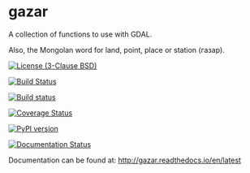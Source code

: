 # gazar
A collection of functions to use with GDAL.

Also, the Mongolan word for land, point, place or station (газар).

[![License (3-Clause BSD)](https://img.shields.io/badge/license-BSD%203--Clause-yellow.svg)](https://github.com/snowman2/gazar/blob/master/LICENSE)

[![Build Status](https://travis-ci.org/snowman2/gazar.svg)](https://travis-ci.org/snowman2/gazar)

[![Build status](https://ci.appveyor.com/api/projects/status/49t24ofdg16cl43d?svg=true)](https://ci.appveyor.com/project/snowman2/gazar)

[![Coverage Status](https://coveralls.io/repos/github/snowman2/gazar/badge.svg?branch=master)](https://coveralls.io/github/snowman2/gazar?branch=master)

[![PyPI version](https://badge.fury.io/py/gazar.svg)](https://badge.fury.io/py/gazar)

[![Documentation Status](http://readthedocs.org/projects/gazar/badge/?version=latest)](http://gazar.readthedocs.io/en/latest/?badge=latest)

Documentation can be found at: http://gazar.readthedocs.io/en/latest
